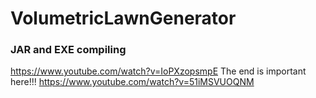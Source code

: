 # VolumetricLawnGenerator

### JAR and EXE compiling
https://www.youtube.com/watch?v=IoPXzopsmpE
The end is important here!!!
https://www.youtube.com/watch?v=51iMSVUOQNM